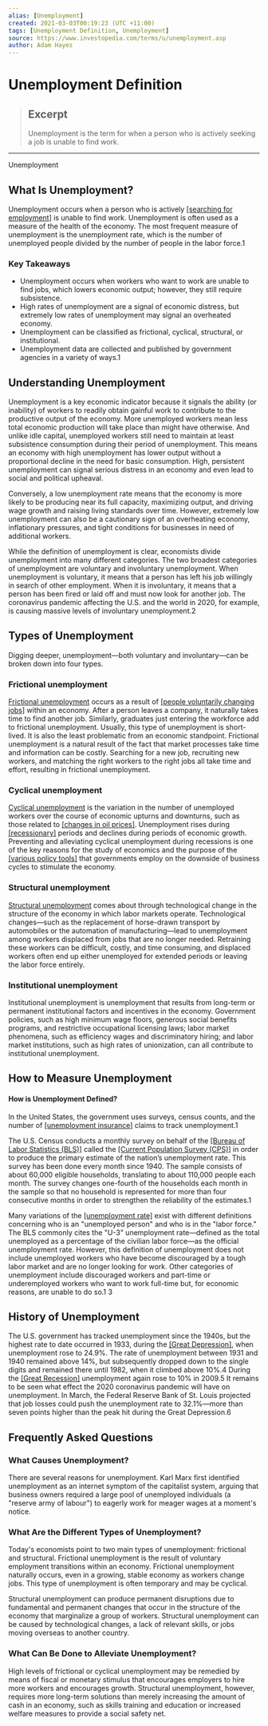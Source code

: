 ```yaml
---
alias: [Unemployment]
created: 2021-03-03T00:19:23 (UTC +11:00)
tags: [Unemployment Definition, Unemployment]
source: https://www.investopedia.com/terms/u/unemployment.asp
author: Adam Hayes
---
```


# Unemployment Definition

> ## Excerpt
> Unemployment is the term for when a person who is actively seeking a job is unable to find work.

---

Unemployment
## What Is Unemployment?

Unemployment occurs when a person who is actively [[searching for employment]](https://www.investopedia.com/financial-edge/0711/9-different-ways-to-find-a-new-job.aspx) is unable to find work. Unemployment is often used as a measure of the health of the economy. The most frequent measure of unemployment is the unemployment rate, which is the number of unemployed people divided by the number of people in the labor force.1

### Key Takeaways

-   Unemployment occurs when workers who want to work are unable to find jobs, which lowers economic output; however, they still require subsistence.
-   High rates of unemployment are a signal of economic distress, but extremely low rates of unemployment may signal an overheated economy.
-   Unemployment can be classified as frictional, cyclical, structural, or institutional.
-   Unemployment data are collected and published by government agencies in a variety of ways.1

## Understanding Unemployment

Unemployment is a key economic indicator because it signals the ability (or inability) of workers to readily obtain gainful work to contribute to the productive output of the economy. More unemployed workers mean less total economic production will take place than might have otherwise. And unlike idle capital, unemployed workers still need to maintain at least subsistence consumption during their period of unemployment. This means an economy with high unemployment has lower output without a proportional decline in the need for basic consumption. High, persistent unemployment can signal serious distress in an economy and even lead to social and political upheaval.

Conversely, a low unemployment rate means that the economy is more likely to be producing near its full capacity, maximizing output, and driving wage growth and raising living standards over time. However, extremely low unemployment can also be a cautionary sign of an overheating economy, inflationary pressures, and tight conditions for businesses in need of additional workers.

While the definition of unemployment is clear, economists divide unemployment into many different categories. The two broadest categories of unemployment are voluntary and involuntary unemployment. When unemployment is voluntary, it means that a person has left his job willingly in search of other employment. When it is involuntary, it means that a person has been fired or laid off and must now look for another job. The coronavirus pandemic affecting the U.S. and the world in 2020, for example, is causing massive levels of involuntary unemployment.2

## Types of Unemployment

Digging deeper, unemployment—both voluntary and involuntary—can be broken down into four types.

### Frictional unemployment

[Frictional unemployment](https://www.investopedia.com/terms/f/frictionalunemployment.asp) occurs as a result of [[people voluntarily changing jobs]](https://www.investopedia.com/ask/answers/050115/what-difference-between-frictional-unemployment-and-structural-unemployment.asp) within an economy. After a person leaves a company, it naturally takes time to find another job. Similarly, graduates just entering the workforce add to frictional unemployment. Usually, this type of unemployment is short-lived. It is also the least problematic from an economic standpoint. Frictional unemployment is a natural result of the fact that market processes take time and information can be costly. Searching for a new job, recruiting new workers, and matching the right workers to the right jobs all take time and effort, resulting in frictional unemployment.

### Cyclical unemployment

[Cyclical unemployment](https://www.investopedia.com/terms/c/cyclicalunemployment.asp) is the variation in the number of unemployed workers over the course of economic upturns and downturns, such as those related to [[changes in oil prices]](https://www.investopedia.com/articles/investing/032515/how-oil-prices-impact-us-economy.asp). Unemployment rises during [[recessionary]](https://www.investopedia.com/terms/r/recession.asp) periods and declines during periods of economic growth. Preventing and alleviating cyclical unemployment during recessions is one of the key reasons for the study of economics and the purpose of the [[various policy tools]](https://www.investopedia.com/terms/n/negative-interest-rate-policy-nirp.asp) that governments employ on the downside of business cycles to stimulate the economy.

### Structural unemployment

[Structural unemployment](https://www.investopedia.com/terms/s/structuralunemployment.asp) comes about through technological change in the structure of the economy in which labor markets operate. Technological changes—such as the replacement of horse-drawn transport by automobiles or the automation of manufacturing—lead to unemployment among workers displaced from jobs that are no longer needed. Retraining these workers can be difficult, costly, and time consuming, and displaced workers often end up either unemployed for extended periods or leaving the labor force entirely.

### Institutional unemployment

Institutional unemployment is unemployment that results from long-term or permanent institutional factors and incentives in the economy. Government policies, such as high minimum wage floors, generous social benefits programs, and restrictive occupational licensing laws; labor market phenomena, such as efficiency wages and discriminatory hiring; and labor market institutions, such as high rates of unionization, can all contribute to institutional unemployment.

## How to Measure Unemployment

#### How is Unemployment Defined?

In the United States, the government uses surveys, census counts, and the number of [[unemployment insurance]](https://www.investopedia.com/terms/u/unemployment-insurance.asp) claims to track unemployment.1

The U.S. Census conducts a monthly survey on behalf of the [[Bureau of Labor Statistics (BLS)]](https://www.investopedia.com/terms/b/bls.asp) called the [[Current Population Survey (CPS)]](https://www.investopedia.com/terms/c/currentpopulationsurvey.asp) in order to produce the primary estimate of the nation’s unemployment rate. This survey has been done every month since 1940. The sample consists of about 60,000 eligible households, translating to about 110,000 people each month. The survey changes one-fourth of the households each month in the sample so that no household is represented for more than four consecutive months in order to strengthen the reliability of the estimates.1

Many variations of the [[unemployment rate]](https://www.investopedia.com/terms/u/unemploymentrate.asp) exist with different definitions concerning who is an "unemployed person" and who is in the "labor force." The BLS commonly cites the "U-3" unemployment rate—defined as the total unemployed as a percentage of the civilian labor force—as the official unemployment rate. However, this definition of unemployment does not include unemployed workers who have become discouraged by a tough labor market and are no longer looking for work. Other categories of unemployment include discouraged workers and part-time or underemployed workers who want to work full-time but, for economic reasons, are unable to do so.1 3

## History of Unemployment

The U.S. government has tracked unemployment since the 1940s, but the highest rate to date occurred in 1933, during the [[Great Depression]](https://www.investopedia.com/terms/g/great_depression.asp), when unemployment rose to 24.9%. The rate of unemployment between 1931 and 1940 remained above 14%, but subsequently dropped down to the single digits and remained there until 1982, when it climbed above 10%.4 During the [[Great Recession]](https://www.investopedia.com/terms/g/great-recession.asp) unemployment again rose to 10% in 2009.5 It remains to be seen what effect the 2020 coronavirus pandemic will have on unemployment. In March, the Federal Reserve Bank of St. Louis projected that job losses could push the unemployment rate to 32.1%—more than seven points higher than the peak hit during the Great Depression.6

## Frequently Asked Questions

### What Causes Unemployment?

There are several reasons for unemployment. Karl Marx first identified unemployment as an internet symptom of the capitalist system, arguing that business owners required a large pool of unemployed individuals (a "reserve army of labour") to eagerly work for meager wages at a moment's notice.

### What Are the Different Types of Unemployment?

Today's economists point to two main types of unemployment: frictional and structural. Frictional unemployment is the result of voluntary employment transitions within an economy. Frictional unemployment naturally occurs, even in a growing, stable economy as workers change jobs. This type of unemployment is often temporary and may be cyclical.

Structural unemployment can produce permanent disruptions due to fundamental and permanent changes that occur in the structure of the economy that marginalize a group of workers. Structural unemployment can be caused by technological changes, a lack of relevant skills, or jobs moving overseas to another country.

### What Can Be Done to Alleviate Unemployment?

High levels of frictional or cyclical unemployment may be remedied by means of fiscal or monetary stimulus that encourages employers to hire more workers and encourages growth. Structural unemployment, however, requires more long-term solutions than merely increasing the amount of cash in an economy, such as skills training and education or increased welfare measures to provide a social safety net.
